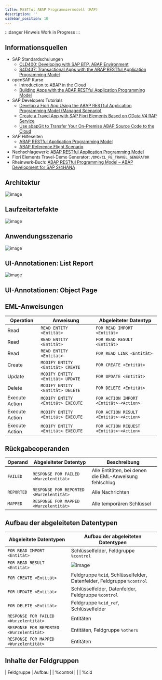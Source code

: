 ```yaml
---
title: RESTful ABAP Programmiermodell (RAP)
description: ''
sidebar_position: 10
---
```


:::danger Hinweis
Work in Progress
:::

## Informationsquellen
- SAP Standardschulungen
    - [CLD400: Developing with SAP BTP, ABAP Environment](https://training.sap.com/course/cld400-developing-with-sap-business-technology-platform-btp---abap-environment-classroom-015-g-en/?)
    - [S4D437: Transactional Apps with the ABAP RESTful Application Programming Model](https://training.sap.com/course/s4d437-transactional-apps-with-the-abap-restful-application-programming-model-classroom-022-g-en/?)
-	openSAP Kurse
    - [Introduction to ABAP in the Cloud](https://open.sap.com/courses/abap1)
    - [Building Apps with the ABAP RESTful Application Programming Model](https://open.sap.com/courses/cp13)
-	SAP Developers Tutorials
    - [Develop a Fiori App Using the ABAP RESTful Application Programming Model (Managed Scenario)](https://developers.sap.com/group.abap-env-restful-managed.html)
    - [Create a Travel App with SAP Fiori Elements Based on OData V4 RAP Service](https://developers.sap.com/group.fiori-tools-odata-v4-travel.html)
    - [Use abapGit to Transfer Your On-Premise ABAP Source Code to the Cloud](https://developers.sap.com/tutorials/abap-environment-abapgit.html)
-	SAP Hilfeseiten
    - [ABAP RESTful Application Programming Model](https://help.sap.com/docs/ABAP_PLATFORM_2021/fc4c71aa50014fd1b43721701471913d/289477a81eec4d4e84c0302fb6835035.html?locale=en-US)
    - [ABAP Reference Flight Scenario](https://help.sap.com/docs/ABAP_PLATFORM_2021/fc4c71aa50014fd1b43721701471913d/a9d7c7c140a0408dbc5966c52d156b49.html?locale=en-US)
- Nachschlagewerk: [ABAP RESTful Application Programming Model](https://help.sap.com/doc/3750bcdf7b8045e18f1b759e6d2b000b/Cloud/en-US/ABAP_RESTful_Programming_Model_EN.pdf)
- Fiori Elements Travel-Demo Generator: `/DMO/CL_FE_TRAVEL_GENERATOR`
- Rheinwerk-Buch: [ABAP RESTful Programming Model – ABAP Development for SAP S/4HANA](https://www.rheinwerk-verlag.de/abap-restful-application-programming-model-das-umfassende-handbuch/)

## Architektur
![image](https://user-images.githubusercontent.com/47243617/202891827-c294a4bd-efe5-464c-bc30-43de79816a62.png)

## Laufzeitartefakte
![image](https://user-images.githubusercontent.com/47243617/202892502-6dbfc72d-928c-4dd7-a717-a88a0201e4bb.png)

## Anwendungsszenario
![image](https://user-images.githubusercontent.com/47243617/202892529-9e9f0ca1-6830-4cd9-9568-f735de72b9f3.png)

## UI-Annotationen: List Report
![image](https://user-images.githubusercontent.com/47243617/202893358-7a914f1c-78b6-47c9-b8aa-7c9f574a6ad0.png)

## UI-Annotationen: Object Page

## EML-Anweisungen
| Operation      | Anweisung                         | Abgeleiteter Datentyp                   |
| -------------- | --------------------------------- | --------------------------------------- |
| Read           | `READ ENTITY <Entität>`           | `FOR READ IMPORT <Entität>`             |
| Read           | `READ ENTITY <Entität>`           | `FOR READ RESULT <Entität>`             |
| Read           | `READ ENTITY <Entität>`           | `FOR READ LINK <Entität>`               |
| Create         | `MODIFY ENTITY <Entität> CREATE`  | `FOR CREATE <Entität>`                  |
| Update         | `MODIFY ENTITY <Entität> UPDATE`  | `FOR UPDATE <Entität>`                  |
| Delete         | `MODIFY ENTITY <Entität> DELETE`  | `FOR DELETE <Entität>`                  |
| Execute Action | `MODIFY ENTITY <Entität> EXECUTE` | `FOR ACTION IMPORT <Entität>~<Action>`  |
| Execute Action | `MODIFY ENTITY <Entität> EXECUTE` | `FOR ACTION RESULT <Entität>~<Action>`  |
| Execute Action | `MODIFY ENTITY <Entität> EXECUTE` | `FOR ACTION REQUEST <Entität>~<Action>` |

## Rückgabeoperanden
| Operand    | Abgeleiteter Datentyp                   | Beschreibung                                           |
| ---------- | --------------------------------------- | ------------------------------------------------------ |
| `FAILED`   | `RESPONSE FOR FAILED <Wurzelentität>`   | Alle Entitäten, bei denen die EML-Anweisung fehlschlug |
| `REPORTED` | `RESPONSE FOR REPORTED <Wurzelentität>` | Alle Nachrichten                                       |
| `MAPPED`   | `RESPONSE FOR MAPPED <Wurzelentität>`   | Alle temporären Schlüssel                              |

## Aufbau der abgeleiteten Datentypen
| Abgeleitete Datentypen                  | Aufbau der abgeleiteten Datentypen                                     |
| --------------------------------------- | ---------------------------------------------------------------------- |
| `FOR READ IMPORT <Entität>`             | Schlüsselfelder, Feldgruppe `%control`                                 |
| `FOR READ RESULT <Entität>`             | ![image](https://user-images.githubusercontent.com/47243617/202895214-5fc940e5-c274-49d6-bc11-a7323322e76d.png) |
| `FOR CREATE <Entität>`                  | Feldgruppe `%cid`, Schlüsselfelder, Datenfelder, Feldgruppe `%control` |
| `FOR UPDATE <Entität>`                  | Schlüsselfelder, Datenfelder, Feldgruppe `%control`                    |
| `FOR DELETE <Entität>`                  | Feldgruppe `%cid_ref`, Schlüsselfelder                                 |
| `RESPONSE FOR FAILED <Wurzelentität>`   | Entitäten                                                              |
| `RESPONSE FOR REPORTED <Wurzelentität>` | Entitäten, Feldgruppe `%others`                                        |
| `RESPONSE FOR MAPPED <Wurzelentität>`   | Entitäten                                                              |


## Inhalte der Feldgruppen
| Feldgruppe | Aufbau |
| %control   |        |
| %cid




